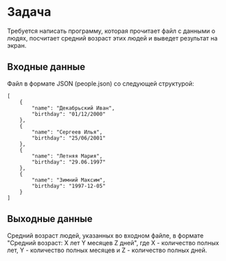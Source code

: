 # Задача
Требуется написать программу, которая прочитает файл с данными о людях, посчитает средний возраст этих людей и выведет результат на экран.

## Входные данные
Файл в формате JSON (people.json) со следующей структурой:

```
[    
    {        
        "name": "Декабрьский Иван",
        "birthday": "01/12/2000"
    },
    {        
        "name": "Сергеев Илья",
        "birthday": "25/06/2001"
    },
    {        
        "name": "Летняя Мария",
        "birthday": "29.06.1997"
    },
    {        
        "name": "Зимний Максим",
        "birthday": "1997-12-05"
    }
]
```

## Выходные данные
Средний возраст людей, указанных во входном файле, в формате "Средний возраст: Х лет Y месяцев Z дней", где X - количество полных лет, Y - количество полных месяцев и Z - количество полных дней.